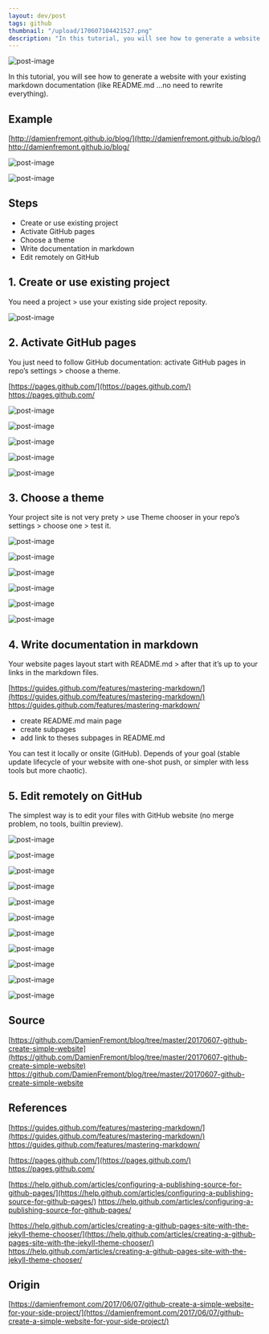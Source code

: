 ```yaml
---
layout: dev/post
tags: github
thumbnail: "/upload/170607104421527.png"
description: "In this tutorial, you will see how to generate a website with your existing markdown..."
---
```


 
![post-image](/upload/170607104421527.png)
 
In this tutorial, you will see how to generate a website with your existing markdown documentation (like README.md …no need to rewrite everything).
 

 
## Example
 
[http://damienfremont.github.io/blog/](http://damienfremont.github.io/blog/)
http://damienfremont.github.io/blog/
 
![post-image](/upload/170607104420250.png)
 

 
![post-image](/upload/170607104420327.png)
 

 
## Steps
 
* Create or use existing project
* Activate GitHub pages
* Choose a theme
* Write documentation in markdown
* Edit remotely on GitHub
 
 
 
## 1. Create or use existing project
 
You need a project > use your existing side project reposity.
 
![post-image](/upload/170607104420391.png)
 

 
 
 
## 2. Activate GitHub pages
 
You just need to follow GitHub documentation: activate GitHub pages in repo’s settings > choose a theme.
 
[https://pages.github.com/](https://pages.github.com/)
https://pages.github.com/
 
![post-image](/upload/170607104420859.png)
 

 
![post-image](/upload/170607104421059.png)
 
![post-image](/upload/170607104421099.png)
 

 
![post-image](/upload/170607104421131.png)
 

 
![post-image](/upload/170607104421161.png)
 

 
 
 
## 3. Choose a theme
 
Your project site is not very prety > use Theme chooser in your repo’s settings > choose one > test it.
 
![post-image](/upload/170607104421192.png)
 

 
![post-image](/upload/170607104421221.png)
 

 
![post-image](/upload/170607104421429.png)
 

 
![post-image](/upload/170607104421465.png)
 

 
![post-image](/upload/170607104421494.png)
 

 
![post-image](/upload/170607104421527.png)
 

 
 
 
## 4. Write documentation in markdown
 
Your website pages layout start with README.md > after that it’s up to your links in the markdown files.
 
[https://guides.github.com/features/mastering-markdown/](https://guides.github.com/features/mastering-markdown/)
https://guides.github.com/features/mastering-markdown/
 
* create README.md main page
* create subpages
* add link to theses subpages in README.md
 
You can test it locally or onsite (GitHub). Depends of your goal (stable update lifecycle of your website with one-shot push,  or simpler with less tools but more chaotic).
 
 
 
## 5. Edit remotely on GitHub
 
The simplest way is to edit your files with GitHub website (no merge problem, no tools, builtin preview).
 
![post-image](/upload/170607104421571.png)
 

 
![post-image](/upload/170607104421829.png)
 

 
![post-image](/upload/170607104422015.png)
 

 
![post-image](/upload/170607104422057.png)
 

 
![post-image](/upload/170607104422255.png)
 

 
![post-image](/upload/170607104422397.png)
 

 
![post-image](/upload/170607104422585.png)
 

 
![post-image](/upload/170607104422827.png)
 

 
![post-image](/upload/170607104423030.png)
 

 
![post-image](/upload/170607104423440.png)
 

 
![post-image](/upload/170607104423469.png)
 

 
 
 
## 
 
## Source
 
[https://github.com/DamienFremont/blog/tree/master/20170607-github-create-simple-website](https://github.com/DamienFremont/blog/tree/master/20170607-github-create-simple-website)
https://github.com/DamienFremont/blog/tree/master/20170607-github-create-simple-website
 
## References
 
[https://guides.github.com/features/mastering-markdown/](https://guides.github.com/features/mastering-markdown/)
https://guides.github.com/features/mastering-markdown/
 
[https://pages.github.com/](https://pages.github.com/)
https://pages.github.com/
 
[https://help.github.com/articles/configuring-a-publishing-source-for-github-pages/](https://help.github.com/articles/configuring-a-publishing-source-for-github-pages/)
https://help.github.com/articles/configuring-a-publishing-source-for-github-pages/
 
[https://help.github.com/articles/creating-a-github-pages-site-with-the-jekyll-theme-chooser/](https://help.github.com/articles/creating-a-github-pages-site-with-the-jekyll-theme-chooser/)
https://help.github.com/articles/creating-a-github-pages-site-with-the-jekyll-theme-chooser/
 
 
## Origin
[https://damienfremont.com/2017/06/07/github-create-a-simple-website-for-your-side-project/](https://damienfremont.com/2017/06/07/github-create-a-simple-website-for-your-side-project/)
 
